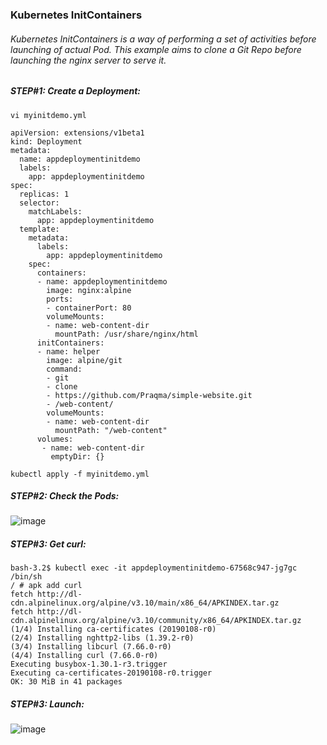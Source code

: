 ### Kubernetes InitContainers

###### Kubernetes InitContainers is a way of performing a set of activities before launching of actual Pod. This example aims to clone a Git Repo before launching the nginx server to serve it.

##### STEP#1: Create a Deployment:
```
vi myinitdemo.yml
```
```
apiVersion: extensions/v1beta1
kind: Deployment
metadata:
  name: appdeploymentinitdemo
  labels:
    app: appdeploymentinitdemo
spec:
  replicas: 1
  selector:
    matchLabels:
      app: appdeploymentinitdemo
  template:
    metadata:
      labels:
        app: appdeploymentinitdemo
    spec:
      containers:
      - name: appdeploymentinitdemo
        image: nginx:alpine
        ports:
        - containerPort: 80
        volumeMounts:
        - name: web-content-dir
          mountPath: /usr/share/nginx/html
      initContainers:
      - name: helper
        image: alpine/git
        command:
        - git
        - clone
        - https://github.com/Praqma/simple-website.git
        - /web-content/
        volumeMounts:
        - name: web-content-dir
          mountPath: "/web-content"
      volumes:
       - name: web-content-dir
         emptyDir: {}
 ```
 ```
 kubectl apply -f myinitdemo.yml
 ```
 ##### STEP#2: Check the Pods:
![image](https://user-images.githubusercontent.com/689226/76412436-9c43a580-63b9-11ea-8feb-e75fbea64b83.png)

 ##### STEP#3: Get curl:
 ```
 bash-3.2$ kubectl exec -it appdeploymentinitdemo-67568c947-jg7gc /bin/sh
/ # apk add curl
fetch http://dl-cdn.alpinelinux.org/alpine/v3.10/main/x86_64/APKINDEX.tar.gz
fetch http://dl-cdn.alpinelinux.org/alpine/v3.10/community/x86_64/APKINDEX.tar.gz
(1/4) Installing ca-certificates (20190108-r0)
(2/4) Installing nghttp2-libs (1.39.2-r0)
(3/4) Installing libcurl (7.66.0-r0)
(4/4) Installing curl (7.66.0-r0)
Executing busybox-1.30.1-r3.trigger
Executing ca-certificates-20190108-r0.trigger
OK: 30 MiB in 41 packages
 ```
  ##### STEP#3: Launch:
![image](https://user-images.githubusercontent.com/689226/76420853-c6e92a80-63c8-11ea-8bd0-d6ae79e6b15c.png)
 
